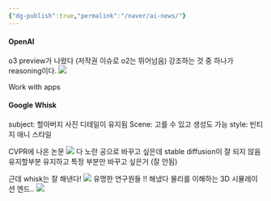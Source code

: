 ```yaml
---
{"dg-publish":true,"permalink":"/naver/ai-news/"}
---
```


#### OpenAI

o3 preview가 나왔다
(저작권 이슈로 o2는 뛰어넘음)
강조하는 것 중 하나가 reasoning이다.
![](https://i.imgur.com/nVfUbRu.png)

Work with apps

#### Google Whisk
subject: 할아버지 사진
디테일이 유지됨
Scene: 고를 수 있고 생성도 가능
style: 빈티지 애니 스타일

CVPR에 나온 논문
![](https://i.imgur.com/E87kO0I.png)
다 노란 공으로 바꾸고 싶은데 stable diffusion이 잘 되지 않음
유지할부분 유지하고 특정 부분만 바꾸고 싶은거 (잘 안됨)

근데 whisk는 잘 해낸다!
![](https://i.imgur.com/9PanTjf.png)
유명한 연구원들 !! 해냈다
물리를 이해하는 3D 시뮬레이션 엔드..
![](https://i.imgur.com/DoIT3kb.png)
